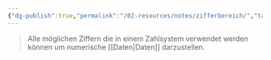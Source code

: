 ```yaml
---
{"dg-publish":true,"permalink":"/02-resources/notes/zifferbereich/","tags":["mathe"],"noteIcon":"","updated":"2025-09-05T10:12:32.859+02:00"}
---
```


> Alle möglichen Ziffern die in einem Zahlsystem verwendet werden 
> können um numerische [[Daten\|Daten]] darzustellen.